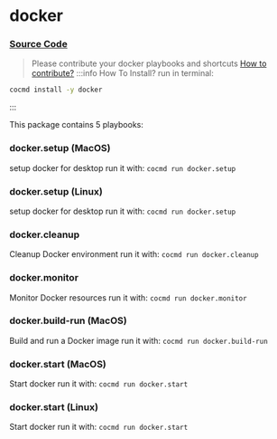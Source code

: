 # docker
### [ Source Code ](https://github.com/cocmd/hub/tree/master/packages/docker)
> Please contribute your docker playbooks and shortcuts
> [How to contribute?](https://cocmd.org/docs/contributing)
:::info How To Install?
run in terminal:
```bash
cocmd install -y docker
```
:::


This package contains 5 playbooks:

### docker.setup (MacOS)
setup docker for desktop
run it with: `cocmd run docker.setup`

### docker.setup (Linux)
setup docker for desktop
run it with: `cocmd run docker.setup`

### docker.cleanup
Cleanup Docker environment
run it with: `cocmd run docker.cleanup`

### docker.monitor
Monitor Docker resources
run it with: `cocmd run docker.monitor`

### docker.build-run (MacOS)
Build and run a Docker image
run it with: `cocmd run docker.build-run`

### docker.start (MacOS)
Start docker
run it with: `cocmd run docker.start`

### docker.start (Linux)
Start docker
run it with: `cocmd run docker.start`




